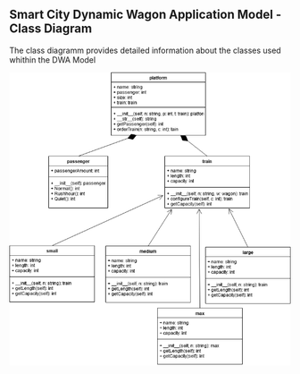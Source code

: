 ## Smart City Dynamic Wagon Application Model - Class Diagram

The class diagramm provides detailed information about the classes used whithin the DWA Model

![Dynamice Object Application Class Diagram](../images/DWAClasses.png)
